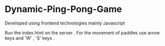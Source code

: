 # Dynamic-Ping-Pong-Game
Developed using frontend technologies mainly Javascript

Run the index.html on the server . 
For the movement of paddles use arrow keys and 'W' , 'S' keys .
